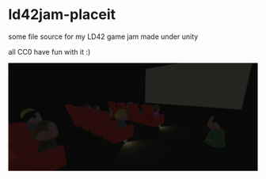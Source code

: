 # ld42jam-placeit
some file source for my LD42 game jam made under unity

all CC0
have fun with it :)
<center>
<img src="fond.PNG" alt="screenshot">
</center>
